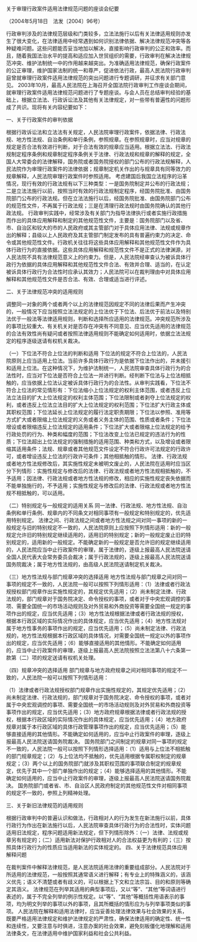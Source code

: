 关于审理行政案件适用法律规范问题的座谈会纪要

（2004年5月18日 法发〔2004〕96号）

行政审判涉及的法律规范层级和门类较多，立法法施行以后有关法律适用规则亦发生了很大变化，在法律适用中经常遇到如何识别法律依据、解决法律规范冲突等各种疑难问题。这些问题能否妥当地加以解决，直接影响行政审判的公正和效率。而且，随着我国法治水平的提高和适应加入世贸组织的需要，行政审判在解决法律规范冲突、维护法制统一中的作用越来越突出。为准确适用法律规范，确保行政案件的公正审理，维护国家法制的统一和尊严，促进依法行政，最高人民法院行政审判庭曾就审理行政案件适用法律规范的突出问题进行专题调研，并征求有关部门意见。 2003年10月，最高人民法院在上海召开全国法院行政审判工作座谈会期间，就审理行政案件适用法律规范问题进行了专题座谈。与会人员在总结审判经验的基础上，根据立法法、行政诉讼法及其他有关法律规定，对一些带有普遍性的问题形成了共识。现将有关内容纪要如下：

一、关于行政案件的审判依据


根据行政诉讼法和立法法有关规定，人民法院审理行政案件，依据法律、行政法规、地方性法规、自治条例和单行条例，参照规章。在参照规章时，应当对规章的规定是否合法有效进行判断，对于合法有效的规章应当适用。根据立法法、行政法规制定程序条例和规章制定程序条例关于法律、行政法规和规章的解释的规定，全国人大常委会的法律解释，国务院或者国务院授权的部门公布的行政法规解释，人民法院作为审理行政案件的法律依据；规章制定机关作出的与规章具有同等效力的规章解释，人民法院审理行政案件时参照适用。
考虑建国后我国立法程序的沿革情况，现行有效的行政法规有以下三种类型：一是国务院制定并公布的行政法规；二是立法法施行以前，按照当时有效的行政法规制定程序，经国务院批准、由国务院部门公布的行政法规。但在立法法施行以后，经国务院批准、由国务院部门公布的规范性文件，不再属于行政法规；三是在清理行政法规时由国务院确认的其他行政法规。
行政审判实践中，经常涉及有关部门为指导法律执行或者实施行政措施而作出的具体应用解释和制定的其他规范性文件，主要是：国务院部门以及省、市、自治区和较大的市的人民政府或其主管部门对于具体应用法律、法规或规章作出的解释；县级以上人民政府及其主管部门制定发布的具有普遍约束力的决定、命令或其他规范性文件。行政机关往往将这些具体应用解释和其他规范性文件作为具体行政行为的直接依据。这些具体应用解释和规范性文件不是正式的法律渊源，对人民法院不具有法律规范意义上的约束力。但是，人民法院经审查认为被诉具体行政行为依据的具体应用解释和其他规范性文件合法、有效并合理、适当的，在认定被诉具体行政行为合法性时应承认其效力；人民法院可以在裁判理由中对具体应用解释和其他规范性文件是否合法、有效、合理或适当进行评述。

二、关于法律规范冲突的适用规则


调整同一对象的两个或者两个以上的法律规范因规定不同的法律后果而产生冲突的，一般情况下应当按照立法法规定的上位法优于下位法、后法优于前法以及特别法优于一般法等法律适用规则，判断和选择所应适用的法律规范。冲突规范所涉及的事项比较重大、有关机关对是否存在冲突有不同意见、应当优先适用的法律规范的合法有效性尚有疑问或者按照法律适用规则不能确定如何适用时，依据立法法规定的程序逐级送请有权机关裁决。

（一）下位法不符合上位法的判断和适用
下位法的规定不符合上位法的，人民法院原则上应当适用上位法。当前许多具体行政行为是依据下位法作出的，并未援引和适用上位法。在这种情况下，为维护法制统一，人民法院审查具体行政行为的合法性时，应当对下位法是否符合上位法一并进行判断。经判断下位法与上位法相抵触的，应当依据上位法认定被诉具体行政行为的合法性。从审判实践看，下位法不符合上位法的常见情形有：下位法缩小上位法规定的权利主体范围，或者违反上位法立法目的扩大上位法规定的权利主体范围；下位法限制或者剥夺上位法规定的权利，或者违反上位法立法目的扩大上位法规定的权利范围；下位法扩大行政主体或其职权范围；下位法延长上位法规定的履行法定职责期限；下位法以参照、准用等方式扩大或者限缩上位法规定的义务或者义务主体的范围、性质或者条件；下位法增设或者限缩违反上位法规定的适用条件；下位法扩大或者限缩上位法规定的给予行政处罚的行为、种类和幅度的范围；下位法改变上位法已规定的违法行为的性质；下位法超出上位法规定的强制措施的适用范围、种类和方式，以及增设或者限缩其适用条件；法规、规章或者其他规范文件设定不符合行政许可法规定的行政许可，或者增设违反上位法的行政许可条件；其他相抵触的情形。
法律、行政法规或者地方性法规修改后，其实施性规定未被明文废止的，人民法院在适用时应当区分下列情形：实施性规定与修改后的法律、行政法规或者地方性法规相抵触的，不予适用；因法律、行政法规或者地方性法规的修改，相应的实施性规定丧失依据而不能单独施行的，不予适用；实施性规定与修改后的法律、行政法规或者地方性法规不相抵触的，可以适用。

（二）特别规定与一般规定的适用关系
同一法律、行政法规、地方性法规、自治条例和单行条例、规章内的不同条文对相同事项有一般规定和特别规定的，优先适用特别规定。
法律之间、行政法规之间或者地方性法规之间对同一事项的新的一般规定与旧的特别规定不一致的，人民法院原则上应按照下列情形适用：新的一般规定允许旧的特别规定继续适用的，适用旧的特别规定；新的一般规定废止旧的特别规定的，适用新的一般规定。不能确定新的一般规定是否允许旧的规定继续适用的，人民法院应当中止行政案件的审理，属于法律的，逐级上报最高人民法院送请全国人民代表大会常务委员会裁决；属于行政法规的，逐级上报最高人民法院送请国务院裁决；属于地方性法规的，由高级人民法院送请制定机关裁决。

（三）地方性法规与部门规章冲突的选择适用
地方性法规与部门规章之间对同一事项的规定不一致的，人民法院一般可以按照下列情形适用：（1）法律或者行政法规授权部门规章作出实施性规定的，其规定优先适用；（2）尚未制定法律、行政法规的，部门规章对于国务院决定、命令授权的事项，或者对于中央宏观调控的事项、需要全国统一的市场活动规则及对外贸易和外商投资等需要全国统一规定的事项作出的规定，应当优先适用；（3）地方性法规根据法律或者行政法规的授权，根据本行政区域的实际情况作出的具体规定，应当优先适用；（4）地方性法规对属于地方性事务的事项作出的规定，应当优先适用；（5）尚未制定法律、行政法规的，地方性法规根据本行政区域的具体情况，对需要全国统一规定以外的事项作出的规定，应当优先适用；（6）能够直接适用的其他情形。不能确定如何适用的，应当中止行政案件的审理，逐级上报最高人民法院按照立法法第八十六条第一款第（二）项的规定送请有权机关处理。

（四）规章冲突的选择适用
部门规章与地方政府规章之间对相同事项的规定不一致的，人民法院一般可以按照下列情形适用：

（1）法律或者行政法规授权部门规章作出实施性规定的，其规定优先适用；（2）尚未制定法律、行政法规的，部门规章对于国务院决定、命令授权的事项，或者对属于中央宏观调控的事项、需要全国统一的市场活动规则及对外贸易和外商投资等事项作出的规定，应当优先适用；（3）地方政府规章根据法律或者行政法规的授权，根据本行政区域的实际情况作出的具体规定，应当优先适用；（4）地方政府规章对属于本行政区域的具体行政管理事项作出的规定，应当优先适用；（5）能够直接适用的其他情形。不能确定如何适用的，应当中止行政案件的审理，逐级上报最高人民法院送请国务院裁决。
国务院部门之间制定的规章对同一事项的规定不一致的，人民法院一般可以按照下列情形选择适用：（1）适用与上位法不相抵触的部门规章规定；（2）与上位法均不抵触的，优先适用根据专属职权制定的规章规定；（3）两个以上的国务院部门就涉及其职权范围的事项联合制定的规章规定，优先于其中一个部门单独作出的规定；（4）能够选择适用的其他情形。不能确定如何适用的，应当中止行政案件的审理，逐级上报最高人民法院送请国务院裁决。
国务院部门或者省、市、自治区人民政府制定的其他规范性文件对相同事项的规定不一致的，参照上列精神处理。

三、关于新旧法律规范的适用规则


根据行政审判中的普遍认识和做法，行政相对人的行为发生在新法施行以前，具体行政行为作出在新法施行以后，人民法院审查具体行政行为的合法性时，实体问题适用旧法规定，程序问题适用新法规定，但下列情形除外：（一）法律、法规或规章另有规定的；（二）适用新法对保护行政相对人的合法权益更为有利的；（三）按照具体行政行为的性质应当适用新法的实体规定的。
四、关于法律规范具体应用解释问题


在裁判案件中解释法律规范，是人民法院适用法律的重要组成部分。人民法院对于所适用的法律规范，一般按照其通常语义进行解释；有专业上的特殊涵义的，该涵义优先；语义不清楚或者有歧义的，可以根据上下文和立法宗旨、目的和原则等确定其涵义。
法律规范在列举其适用的典型事项后，又以“等”、“其他”等词语进行表述的，属于不完全列举的例示性规定。以“等”、“其他”等概括性用语表示的事项，均为明文列举的事项以外的事项，且其所概括的情形应为与列举事项类似的事项。
人民法院在解释和适用法律时，应当妥善处理法律效果与社会效果的关系，既要严格适用法律规定和维护法律规定的严肃性，确保法律适用的确定性、统一性和连续性，又要注意与时俱进，注意办案的社会效果，避免刻板僵化地理解和适用法律条文，在法律适用中维护国家利益和社会公共利益。